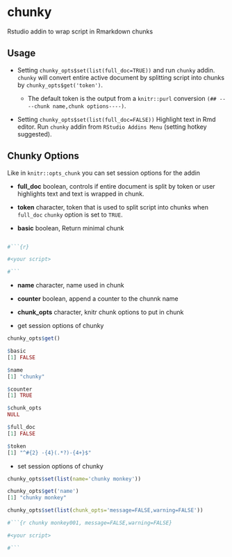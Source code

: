 # chunky

Rstudio addin to wrap script in Rmarkdown chunks 



## Usage

  - Setting `chunky_opts$set(list(full_doc=TRUE))` and run `chunky` addin. `chunky` will convert entire active document by splitting script into chunks by `chunky_opts$get('token')`. 
    - The default token is the output from a `knitr::purl` conversion `(## ----chunk name,chunk options----)`.

  - Setting `chunky_opts$set(list(full_doc=FALSE))` Highlight text in Rmd editor. Run `chunky` addin from `RStudio Addins Menu` (setting hotkey suggested).



## Chunky Options

Like in `knitr::opts_chunk` you can set session options for the addin

  - **full_doc** boolean, controls if entire document is split by token or user highlights text and text is wrapped in chunk.

  - **token** character, token that is used to split script into chunks when `full_doc` `chunky` option is set to `TRUE`.

  - **basic** boolean, Return minimal chunk
  
```r

#```{r}

#<your script>

#```

``` 

  - **name** character, name used in chunk
  - **counter** boolean, append a counter to the chunnk name
  - **chunk_opts** character, knitr chunk options to put in chunk
  
  
  - get session options of chunky

```r
chunky_opts$get()

$basic
[1] FALSE

$name
[1] "chunky"

$counter
[1] TRUE

$chunk_opts
NULL

$full_doc
[1] FALSE

$token
[1] "^#{2} -{4}(.*?)-{4+}$"
```

  - set session options of chunky

```r
chunky_opts$set(list(name='chunky monkey'))

chunky_opts$get('name')
[1] "chunky monkey"
```

```r
chunky_opts$set(list(chunk_opts='message=FALSE,warning=FALSE'))

#```{r chunky monkey001, message=FALSE,warning=FALSE}

#<your script>

#```

```

